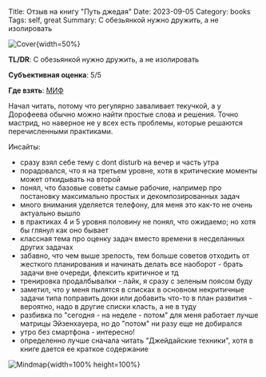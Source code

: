 Title: Отзыв на книгу "Путь джедая"
Date: 2023-09-05
Category: books
Tags: self, great
Summary: С обезьянкой нужно дружить, а не изолировать

![Cover]({static}cover.png){width=50%}

**TL/DR**: С обезьянкой нужно дружить, а не изолировать

**Субъективная оценка**: 5/5

**Где взять**: [МИФ](https://www.mann-ivanov-ferber.ru/catalog/product/put-dzedaia-dopolnennoe-izdanie/)

Начал читать, потому что регулярно заваливает текучкой, а у Дорофеева обычно можно найти простые слова и решения. Точно мастрид, но наверное не у всех есть проблемы, которые решаются перечисленными практиками.

Инсайты:

- сразу взял себе тему с dont disturb на вечер и часть утра
- порадовался, что я на третьем уровне, хотя в критические моменты может откидывать на второй
- понял, что базовые советы самые рабочие, например про постановку максимально простых и декомпозированных задач
- много внимания уделяется телефону, для меня это как-то не очень актуально вышло
- в практиках 4 и 5 уровня половину не понял, что ожидаемо; но хотя бы глянул как оно бывает
- классная тема про оценку задач вместо времени в несделанных других задачах
- забавно, что чем выше зрелость, тем больше советов отходить от жесткого планирования и начинать делать все наоборот - брать задачи вне очереди, флексить критичное и тд
- тренировка продалбывалки - лайк, я сразу с зеленым поясом буду
- заметил, что у меня пылятся в списках в основном некритичные задачи типа поправить доки или добавить что-то в план развития - вероятно, надо в другие списки класть, а не в туду
- разбивка по "сегодня - на неделе - потом" для меня работает лучше матрицы Эйзенхауера, но до "потом" ни разу еще не добирался
- утро без смартфона - интересно!
- определенно лучше сначала читать "Джейдайские техники", хотя в книге дается ее краткое содержание

![Mindmap]({static}mindmap.png){width=100% height=100%}

